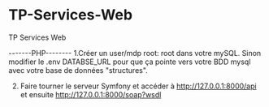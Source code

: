 # TP-Services-Web
TP Services Web

  -------PHP--------
 1.Créer un user/mdp root: root dans votre mySQL. Sinon modifier le .env DATABSE_URL pour que ça pointe vers votre BDD mysql avec votre base de données "structures".
 
 2. Faire tourner le serveur Symfony et accéder à http://127.0.0.1:8000/api et ensuite http://127.0.0.1:8000/soap?wsdl
 

 
